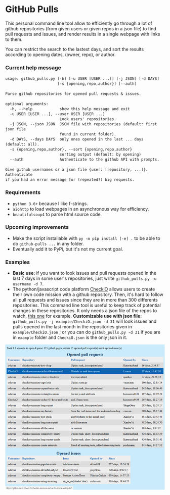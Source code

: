 # GitHub Pulls
This personal command line tool allow to efficiently go through a lot of github repositories (from given users or given repos in a json file) to find pull requests and issues, and render results in a single webpage with links to them.

You can restrict the search to the lastest days, and sort the results according to opening dates, (owner, repo), or author.

### Current help message
```
usage: github_pulls.py [-h] [-u USER [USER ...]] [-j JSON] [-d DAYS]
                       [-s {opening,repo,author}] [--auth]

Parse github repositories for opened pull requests & issues.

optional arguments:
  -h, --help            show this help message and exit
  -u USER [USER ...], --user USER [USER ...]
                        Look users' repositories.
  -j JSON, --json JSON  JSON file with repositories (default: first json file
                        found in current folder).
  -d DAYS, --days DAYS  only ones opened in the last ... days (default: all).
  -s {opening,repo,author}, --sort {opening,repo,author}
                        sorting output (default: by opening)
  --auth                Authenticate to the github API with prompts.

Give github usernames or a json file {user: [repository, ...]}. Authenticate
if you had an error message for (repeated?) big requests.
```

### Requirements
- `python 3.6+` because I like f-strings.
- `aiohttp` to load webpages in an asynchronous way for efficiency.
- `beautifulsoup4` to parse html source code.

### Upcoming improvements
- Make the script installable with `py -m pîp install [-e] .` to be able to do `github-pulls ...` in any folder.
- Eventually add it to PyPi, but it's not my current goal.

### Examples
- **Basic use:** if you want to look issues and pull requests opened in the last 7 days in some user's repositories, just write `github_pulls.py -u username -d 7`.
- The python/javascript code platform [CheckiO](https://checkio.org) allows users to create their own code mission with a github repository. Then, it's hard to follow all pull requests and issues since they are in more than 300 differents repositories. This command line tool is useful to keep track of potential changes in these repositories. It only needs a json file of the repos to watch, [this one](example/CheckiO.json) for example. **Customizable use with json file:** `github_pulls.py -j example/CheckiO.json -d 31` will look issues and pulls opened in the last month in the repositories given in `example/CheckiO.json` ; or you can do `github_pulls.py -d 31` if you are in `example` folder and `CheckiO.json` is the only json in it.

![Rendering example](example/rendering_example.png "Rendering example")
